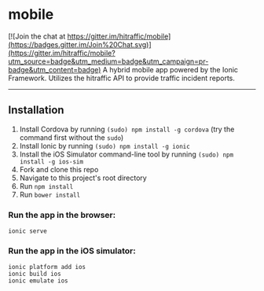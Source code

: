 # mobile

[![Join the chat at https://gitter.im/hitraffic/mobile](https://badges.gitter.im/Join%20Chat.svg)](https://gitter.im/hitraffic/mobile?utm_source=badge&utm_medium=badge&utm_campaign=pr-badge&utm_content=badge)
A hybrid mobile app powered by the Ionic Framework.  Utilizes the hitraffic API to provide traffic incident reports.

---

Installation
-----------------------------

1. Install Cordova by running `(sudo) npm install -g cordova` (try the command first without the `sudo`)
2. Install Ionic by running `(sudo) npm install -g ionic`
3. Install the iOS Simulator command-line tool by running `(sudo) npm install -g ios-sim`
4. Fork and clone this repo
5. Navigate to this project's root directory
6. Run `npm install`
7. Run `bower install`

### Run the app in the browser:

```
ionic serve
```

### Run the app in the iOS simulator:

```
ionic platform add ios
ionic build ios
ionic emulate ios
```
